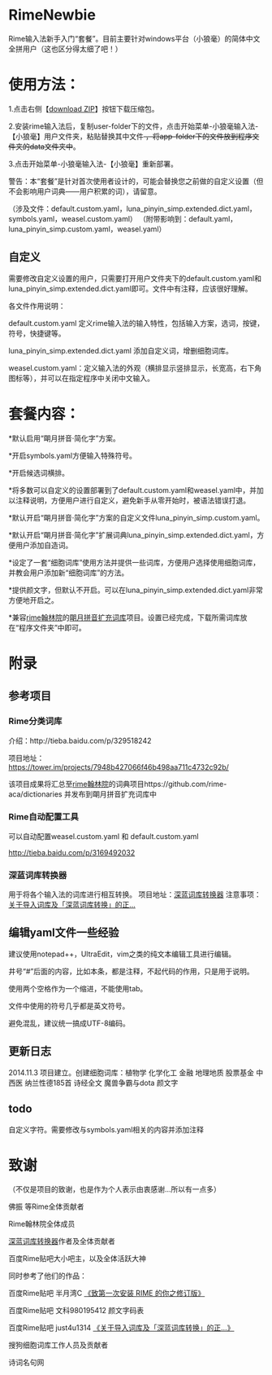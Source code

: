 RimeNewbie
==========

Rime输入法新手入门“套餐”。目前主要针对windows平台（小狼毫）的简体中文全拼用户（这也区分得太细了吧！）


<h1>使用方法：</h1>

1.点击右侧【<a href="https://github.com/ACsediment/RimeNewbie/archive/master.zip">download ZIP</a>】按钮下载压缩包。

2.安装rime输入法后，复制user-folder下的文件，点击开始菜单-小狼毫输入法-【小狼毫】用户文件夹，粘贴替换其中文件<del> ，将app-folder下的文件放到程序文件夹的data文件夹中</del>。

3.点击开始菜单-小狼毫输入法-【小狼毫】重新部署。

警告：本“套餐”是针对首次使用者设计的，可能会替换您之前做的自定义设置（但不会影响用户词典——用户积累的词），请留意。

（涉及文件：default.custom.yaml，luna_pinyin_simp.extended.dict.yaml，symbols.yaml，weasel.custom.yaml）
（附带影响到：default.yaml，luna_pinyin_simp.custom.yaml，weasel.yaml）

<h2>自定义</h2>
需要修改自定义设置的用户，只需要打开用户文件夹下的default.custom.yaml和luna_pinyin_simp.extended.dict.yaml即可。文件中有注释，应该很好理解。

各文件作用说明：

default.custom.yaml 定义rime输入法的输入特性，包括输入方案，选词，按键，符号，快捷键等。

luna_pinyin_simp.extended.dict.yaml 添加自定义词，增删细胞词库。

weasel.custom.yaml：定义输入法的外观（横排显示竖排显示，长宽高，右下角图标等），并可以在指定程序中关闭中文输入。


<h1>套餐内容：</h1>

*默认启用“朙月拼音·简化字”方案。

*开启symbols.yaml方便输入特殊符号。

*开启候选词横排。

*将多数可以自定义的设置部署到了default.custom.yaml和weasel.yaml中，并加以注释说明，方便用户进行自定义，避免新手从零开始时，被语法错误打退。

*默认开启“朙月拼音·简化字”方案的自定义文件luna_pinyin_simp.custom.yaml。

*默认开启“朙月拼音·简化字”扩展词典luna_pinyin_simp.extended.dict.yaml，方便用户添加自造词。

*设定了一套“细胞词库”使用方法并提供一些词库，方便用户选择使用细胞词库，并教会用户添加新“细胞词库”的方法。

*提供颜文字，但默认不开启。可以在luna_pinyin_simp.extended.dict.yaml非常方便地开启之。

*兼容<a href="https://github.com/rime-aca">rime翰林院</a>的<a href="https://github.com/rime-aca/dictionaries/tree/master/luna_pinyin.dict">朙月拼音扩充词库</a>项目。设置已经完成，下载所需词库放在“程序文件夹”中即可。




<h1>附录</h1>
<h2>参考项目</h2>
<h3>Rime分类词库</h3>
介绍：http://tieba.baidu.com/p/329518242

项目地址：https://tower.im/projects/7948b427066f46b498aa711c4732c92b/

该项目成果将汇总至<a href=https://github.com/rime-aca>rime翰林院</a>的词典项目https://github.com/rime-aca/dictionaries
并发布到朙月拼音扩充词库中

<h3>Rime自动配置工具</h3>
可以自动配置weasel.custom.yaml 和 default.custom.yaml

http://tieba.baidu.com/p/3169492032

<h3>深蓝词库转换器</h3>
用于将各个输入法的词库进行相互转换。
项目地址：<a href="https://code.google.com/p/imewlconverter/">深蓝词库转换器</a>
注意事项： <a href="http://tieba.baidu.com/p/2757690418">关于导入词库及「深蓝词库转换」的正...</a>

<h2>编辑yaml文件一些经验</h2>
建议使用notepad++，UltraEdit，vim之类的纯文本编辑工具进行编辑。

井号“#”后面的内容，比如本条，都是注释，不起代码的作用，只是用于说明。

使用两个空格作为一个缩进，不能使用tab。

文件中使用的符号几乎都是英文符号。

避免混乱，建议统一搞成UTF-8编码。

<h2>更新日志</h2>

2014.11.3 项目建立。创建细胞词库：植物学 化学化工 金融 地理地质 股票基金 中西医 纳兰性德185首 诗经全文 魔兽争霸与dota 颜文字

<h2>todo</h2>

自定义字符。需要修改与symbols.yaml相关的内容并添加注释

<h1>致谢</h1>
（不仅是项目的致谢，也是作为个人表示由衷感谢...所以有一点多）

佛振 等Rime全体贡献者

Rime翰林院全体成员

<a href="https://code.google.com/p/imewlconverter/">深蓝词库转换器</a>作者及全体贡献者

百度Rime贴吧大小吧主，以及全体活跃大神

同时参考了他们的作品：

百度Rime贴吧  半月湾C  <a href="http://tieba.baidu.com/p/3288634121">《致第一次安装 RIME 的你之修订版》</a>

百度Rime贴吧  文科980195412  颜文字码表

百度Rime贴吧  just4u1314  <a href="http://tieba.baidu.com/p/2757690418">《关于导入词库及「深蓝词库转换」的正...》</a>

搜狗细胞词库工作人员及贡献者

诗词名句网
